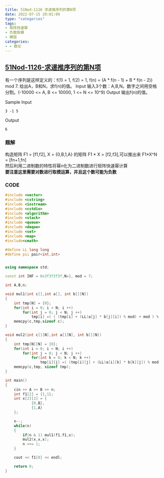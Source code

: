 ```yaml
---
title: 51Nod-1126 求递推序列的第N项
date: 2022-07-15 20:01:09
type: "categories"
tags: 
- 矩阵快速幂
- 负数取模
- 模版
categories: 
- - 数论
---
```


## [51Nod-1126-求递推序列的第N项](https://vjudge.net/problem/51Nod-1126) 

有一个序列是这样定义的：f(1) = 1, f(2) = 1, f(n) = (A * f(n - 1) + B * f(n - 2)) mod 7.
给出A，B和N，求f(n)的值。
Input
输入3个数：A,B,N。数字之间用空格分割。(-10000 <= A, B <= 10000, 1 <= N <= 10^9)
Output
输出f(n)的值。

Sample
Input
```
3 -1 5
```
Output
```
6
```
### 题解 
构造矩阵 F1 = [f1,f2], X = {0,B,1,A} 的矩阵 F1 * X = [f2,f3],可以推出来 F1*X^N = [fn+1,fn]  
然后利用二进制数的特性将幂n化为二进制数进行矩阵快速幂计算  
**要注意这里需要对数进行取模运算，并且这个数可能为负数**

### CODE
```C++
#include <vector>
#include <cstring>
#include <iostream>
#include <cstdio>
#include <algorithm>
#include <stack>
#include <queue>
#include <deque>
#include <set>
#include <map>
#include<cmath>

#define LL long long
#define pii pair<int,int>


using namespace std;

const int INF = 0x3f3f3f3f,N=2, mod = 7;

int A,B,n;

void mul1(int c[],int a[], int b[][N])
{
    int tmp[N] = {0};
    for(int i = 0; i < N; i ++)
        for(int j = 0; j < N; j ++)
            tmp[i] =( ( (tmp[i] + (LL)a[j] * b[j][i]) % mod) + mod ) % mod; // 可能出现负数的情况
    memcpy(c,tmp,sizeof c);
}

void mul2(int c[][N],int a[][N], int b[][N])
{
    int tmp[N][N] = {0};
    for(int i = 0; i < N; i ++)
        for(int j = 0; j < N; j ++)
            for(int k = 0; k < N; k ++)
                tmp[i][j] =( (tmp[i][j] + (LL)a[i][k] * b[k][j]) % mod + mod ) % mod;
    memcpy(c,tmp, sizeof tmp);
}

int main()
{
    cin >> A >> B >> n;
    int f1[2] = {1,1};
    int x[2][2] = {
            {0,B},
            {1,A}
    };

    n--;
    while(n)
    {
        if(n & 1) mul1(f1,f1,x);
        mul2(x,x,x);
        n >>= 1;
    }

    cout << f1[0] << endl;

    return 0;
}
```